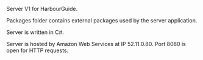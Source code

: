 Server V1 for HarbourGuide.

Packages folder contains external packages used by the server application.

Server is written in C#.

Server is hosted by Amazon Web Services at IP 52.11.0.80. Port 8080 is open for HTTP requests.